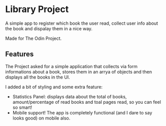 # Library Project
A simple app to register which book the user read, collect user info about the book and dispalay  them in a nice way.

Made for The Odin Project.

## Features

The Project asked for a simple application that collects via form informations about a book, stores them in an arrya of objects and then displays all the books in the UI.

I added a bit of styling and some extra feature:
- Statistics Panel: displays data about the total of books, amount/percentage of read books and toal pages read, so you can feel so smart!
- Mobile support! The app is completely functional (and I dare to say looks good) on mobile also.
